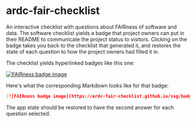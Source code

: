 # ardc-fair-checklist

An interactive checklist with questions about FAIRness of software and data. The software checklist yields a badge that project owners can put in their README to communicate the project status to visitors. Clicking on the badge takes you back to the checklist that generated it, and restores the state of each question to how the project owners had filled it in.

The checklist yields hyperlinked badges like this one:

[![FAIRness badge image](https://ardc-fair-checklist.github.io/ssg/badge.svg)](https://ardc-fair-checklist.github.io/ssg/software/v0.1?f=111111&a=1111&i=11&r=111111)

Here's what the corresponding Markdown looks like for that badge:

```markdown
[![FAIRness badge image](https://ardc-fair-checklist.github.io/ssg/badge.svg)](https://ardc-fair-checklist.github.io/ssg/software/v0.1?f=111111&a=1111&i=11&r=111111)
```

The app state should be restored to have the second answer for each question selected.
